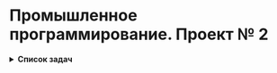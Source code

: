 # Промышленное программирование. Проект № 2

<details>
  <summary><strong>Список задач</strong></summary>
  <p></p>

  Задачи представляют собой:
  - текстовый заголовок 
  - текстовое описание
  - статус
  - кому назначена
  - набор тэгов, ассоциированных с задачей

  Минимальный функционал:
  - хранение информации о задачах
  - хранение информации об исполнителях задач
  - хранение информации о тэгах
  - выполнение CRUD-операций с перечисленными выше сущностями
  - управление статусами задач

  Варианты серверных технологий:
  - OpenAPI
  - gRPC
  
  Стартовое окно
  
  ![image](https://user-images.githubusercontent.com/74104037/175821721-044e7b1c-a381-4001-8413-e5f41a489e52.png)
  
  Окно добавления и изменения клиента:
  
  ![image](https://user-images.githubusercontent.com/74104037/175821768-6e66ed1d-a1f1-4e01-b99c-331124c57d16.png)
  
  Окно добавления и изменения тега:
  
  ![image](https://user-images.githubusercontent.com/74104037/175821811-bfa70828-ae9e-41b8-b373-337176818103.png)
  
  Окно добавления и изменения задания:
  
  ![image](https://user-images.githubusercontent.com/74104037/175821846-58a0c658-ec85-48ad-a0c2-ff9f88183e8d.png)
</details>
